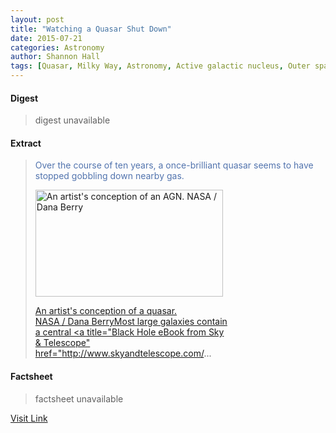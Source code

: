 ```yaml
---
layout: post
title: "Watching a Quasar Shut Down"
date: 2015-07-21
categories: Astronomy
author: Shannon Hall
tags: [Quasar, Milky Way, Astronomy, Active galactic nucleus, Outer space, Physical sciences, Astronomical objects]
---
```



#### Digest
>digest unavailable

#### Extract
><span style="color: #5274ae;">Over the course of ten years, a once-brilliant quasar seems to have stopped gobbling down nearby gas.<div id="attachment_255430872" style="width: 310px" class="wp-caption alignright"><a href="http://www.skyandtelescope.com/wp-content/uploads/AGN_Artists_Conception_480_274.jpg"><img class="size-medium wp-image-255430872" src="http://www.skyandtelescope.com/wp-content/uploads/AGN_Artists_Conception_480_274-300x171.jpg" alt="An artist's conception of an AGN. NASA / Dana Berry " width="300" height="171" /><p class="wp-caption-text">An artist's conception of a quasar.<br />NASA / Dana BerryMost large galaxies contain a central <a title="Black Hole eBook from Sky &amp; Telescope" href="http://www.skyandtelescope.com/...

#### Factsheet
>factsheet unavailable

[Visit Link](http://www.skyandtelescope.com/astronomy-news/watching-a-quasar-shut-down-122614/)


